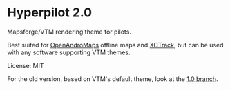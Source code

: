 # Hyperpilot 2.0
Mapsforge/VTM rendering theme for pilots.

Best suited for [OpenAndroMaps](https://www.openandromaps.org/en/downloads/countrys-and-regions) offline maps and [XCTrack](https://xctrack.org/), but can be used with any software supporting VTM themes.

License: MIT

For the old version, based on VTM's default theme, look at the [1.0 branch](https://github.com/hyperknot/hyperpilot/tree/1.0).

